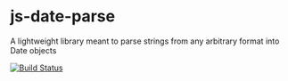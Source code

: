 # js-date-parse
A lightweight library meant to parse strings from any arbitrary format into Date objects

[![Build Status](https://travis-ci.org/fernap3/js-date-parse.svg?branch=master)](https://travis-ci.org/fernap3/js-date-parse)
